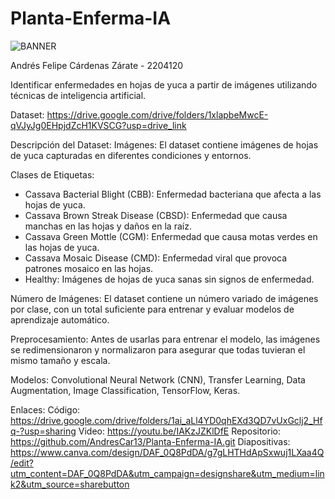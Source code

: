 # Planta-Enferma-IA
![BANNER](https://github.com/AndresCar13/Planta-Enferma-IA/assets/109597254/a0c58bef-671d-489f-b439-994bef195a47)

Andrés Felipe Cárdenas Zárate - 2204120

Identificar enfermedades en hojas de yuca a partir de imágenes utilizando técnicas de inteligencia artificial.

Dataset: https://drive.google.com/drive/folders/1xlapbeMwcE-qVJyJg0EHpjdZcH1KVSCG?usp=drive_link

Descripción del Dataset:
Imágenes: El dataset contiene imágenes de hojas de yuca capturadas en diferentes condiciones y entornos.

Clases de Etiquetas:

- Cassava Bacterial Blight (CBB): Enfermedad bacteriana que afecta a las hojas de yuca.
- Cassava Brown Streak Disease (CBSD): Enfermedad que causa manchas en las hojas y daños en la raíz.
- Cassava Green Mottle (CGM): Enfermedad que causa motas verdes en las hojas de yuca.
- Cassava Mosaic Disease (CMD): Enfermedad viral que provoca patrones mosaico en las hojas.
- Healthy: Imágenes de hojas de yuca sanas sin signos de enfermedad.
  
Número de Imágenes: El dataset contiene un número variado de imágenes por clase, con un total suficiente para entrenar y evaluar modelos de aprendizaje automático.

Preprocesamiento: Antes de usarlas para entrenar el modelo, las imágenes se redimensionaron y normalizaron para asegurar que todas tuvieran el mismo tamaño y escala.

Modelos: Convolutional Neural Network (CNN), Transfer Learning, Data Augmentation, Image Classification, TensorFlow, Keras.

Enlaces:
  Código: https://drive.google.com/drive/folders/1ai_aLl4YD0qhEXd3QD7vUxGclj2_Hfq-?usp=sharing
  Video: https://youtu.be/IAKzJZKlDfE
  Repositorio: https://github.com/AndresCar13/Planta-Enferma-IA.git
  Diapositivas: https://www.canva.com/design/DAF_0Q8PdDA/g7gLHTHdApSxwuj1LXaa4Q/edit?utm_content=DAF_0Q8PdDA&utm_campaign=designshare&utm_medium=link2&utm_source=sharebutton
